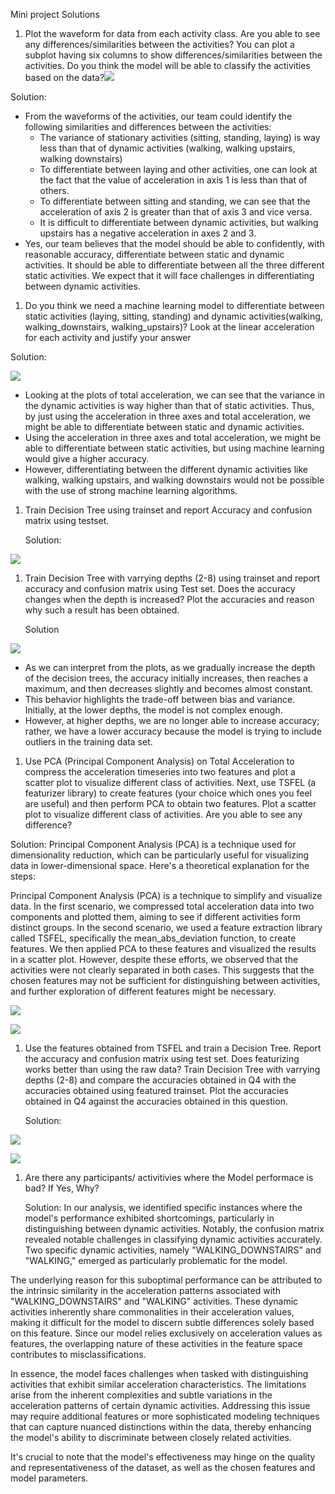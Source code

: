 ﻿Mini project Solutions

1. Plot the waveform for data from each activity class. Are you able to see any differences/similarities between the activities? You can plot a subplot having six columns to show differences/similarities between the activities. Do you think the model will be able to classify the activities based on the data?![](Aspose.Words.b2ccc880-1398-469d-a8a4-c59a91d8c4a1.001.png)

Solution:

- From the waveforms of the activities, our team could identify the following similarities and differences between the activities:
  - The variance of stationary activities (sitting, standing, laying) is way less than that of dynamic activities (walking, walking upstairs, walking downstairs)
  - To differentiate between laying and other activities, one can look at the fact that the value of acceleration in axis 1 is less than that of others. 
  - To differentiate between sitting and standing, we can see that the acceleration of axis 2 is greater than that of axis 3 and vice versa.
  - It is difficult to differentiate between dynamic activities, but walking upstairs has a negative acceleration in axes 2 and 3.  
- Yes, our team believes that the model should be able to confidently, with reasonable accuracy, differentiate between static and dynamic activities. It should be able to differentiate between all the three different static activities. We expect that it will face challenges in differentiating between dynamic activities. 



1. Do you think we need a machine learning model to differentiate between static activities (laying, sitting, standing) and dynamic activities(walking, walking\_downstairs, walking\_upstairs)? Look at the linear acceleration for each activity and justify your answer

Solution:

![](Aspose.Words.b2ccc880-1398-469d-a8a4-c59a91d8c4a1.002.png)

- Looking at the plots of total acceleration, we can see that the variance in the dynamic activities is way higher than that of static activities. Thus, by just using the acceleration in three axes and total acceleration, we might be able to differentiate between static and dynamic activities. 
- Using the acceleration in three axes and total acceleration, we might be able to differentiate between static activities, but using machine learning would give a higher accuracy.
- However, differentiating between the different dynamic activities like walking, walking upstairs, and walking downstairs would not be possible with the use of strong machine learning algorithms. 

1. Train Decision Tree using trainset and report Accuracy and confusion matrix using testset.

   Solution:

![](Aspose.Words.b2ccc880-1398-469d-a8a4-c59a91d8c4a1.003.png)

1. Train Decision Tree with varrying depths (2-8) using trainset and report accuracy and confusion matrix using Test set. Does the accuracy changes when the depth is increased? Plot the accuracies and reason why such a result has been obtained.

   Solution 

![](Aspose.Words.b2ccc880-1398-469d-a8a4-c59a91d8c4a1.004.png)

- As we can interpret from the plots, as we gradually increase the depth of the decision trees, the accuracy initially increases, then reaches a maximum, and then decreases slightly and becomes almost constant. 
- This behavior highlights the trade-off between bias and variance. Initially, at the lower depths, the model is not complex enough. 
- However, at higher depths, we are no longer able to increase accuracy; rather, we have a lower accuracy because the model is trying to include outliers in the training data set. 
1. Use PCA (Principal Component Analysis) on Total Acceleration to compress the acceleration timeseries into two features and plot a scatter plot to visualize different class of activities. Next, use TSFEL (a featurizer library) to create features (your choice which ones you feel are useful) and then perform PCA to obtain two features. Plot a scatter plot to visualize different class of activities. Are you able to see any difference?

Solution: Principal Component Analysis (PCA) is a technique used for dimensionality reduction, which can be particularly useful for visualizing data in lower-dimensional space. Here's a theoretical explanation for the steps:

Principal Component Analysis (PCA) is a technique to simplify and visualize data. In the first scenario, we compressed total acceleration data into two components and plotted them, aiming to see if different activities form distinct groups. In the second scenario, we used a feature extraction library called TSFEL, specifically the mean\_abs\_deviation function, to create features. We then applied PCA to these features and visualized the results in a scatter plot. However, despite these efforts, we observed that the activities were not clearly separated in both cases. This suggests that the chosen features may not be sufficient for distinguishing between activities, and further exploration of different features might be necessary.

![](Aspose.Words.b2ccc880-1398-469d-a8a4-c59a91d8c4a1.005.png)

![](Aspose.Words.b2ccc880-1398-469d-a8a4-c59a91d8c4a1.006.png)

1. Use the features obtained from TSFEL and train a Decision Tree. Report the accuracy and confusion matrix using test set. Does featurizing works better than using the raw data? Train Decision Tree with varrying depths (2-8) and compare the accuracies obtained in Q4 with the accuracies obtained using featured trainset. Plot the accuracies obtained in Q4 against the accuracies obtained in this question.

   Solution:

![](Aspose.Words.b2ccc880-1398-469d-a8a4-c59a91d8c4a1.007.png)

![](Aspose.Words.b2ccc880-1398-469d-a8a4-c59a91d8c4a1.008.png)

1. Are there any participants/ activitivies where the Model performace is bad? If Yes, Why? 

   Solution: In our analysis, we identified specific instances where the model's performance exhibited shortcomings, particularly in distinguishing between dynamic activities. Notably, the confusion matrix revealed notable challenges in classifying dynamic activities accurately. Two specific dynamic activities, namely "WALKING\_DOWNSTAIRS" and "WALKING," emerged as particularly problematic for the model.

The underlying reason for this suboptimal performance can be attributed to the intrinsic similarity in the acceleration patterns associated with "WALKING\_DOWNSTAIRS" and "WALKING" activities. These dynamic activities inherently share commonalities in their acceleration values, making it difficult for the model to discern subtle differences solely based on this feature. Since our model relies exclusively on acceleration values as features, the overlapping nature of these activities in the feature space contributes to misclassifications.

In essence, the model faces challenges when tasked with distinguishing activities that exhibit similar acceleration characteristics. The limitations arise from the inherent complexities and subtle variations in the acceleration patterns of certain dynamic activities. Addressing this issue may require additional features or more sophisticated modeling techniques that can capture nuanced distinctions within the data, thereby enhancing the model's ability to discriminate between closely related activities.

It's crucial to note that the model's effectiveness may hinge on the quality and representativeness of the dataset, as well as the chosen features and model parameters.




